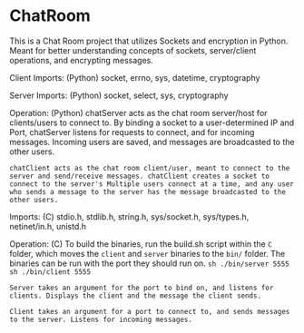 # ChatRoom
This is a Chat Room project that utilizes Sockets and encryption in Python. Meant for better understanding concepts of sockets, server/client operations, and encrypting messages.

Client Imports: (Python)
	socket, errno, sys, datetime, cryptography

Server Imports: (Python)
	socket, select, sys, cryptography


Operation: (Python)
	chatServer acts as the chat room server/host for clients/users to connect to. By binding a socket to a user-determined IP and Port, chatServer listens for requests to connect, and for incoming messages. Incoming users are saved, and messages are broadcasted to the other users.

	chatClient acts as the chat room client/user, meant to connect to the server and send/receive messages. chatClient creates a socket to connect to the server's Multiple users connect at a time, and any user who sends a message to the server has the message broadcasted to the other users.

Imports: (C)
	stdio.h, stdlib.h, string.h, sys/socket.h, sys/types.h, netinet/in.h, unistd.h

Operation: (C)
	To build the binaries, run the build.sh script within the `C` folder, which moves the `client` and `server` binaries to the `bin/` folder. The binaries can be run with the port they should run on.
	```sh
	./bin/server 5555
	```
	```sh
	./bin/client 5555
	```

	Server takes an argument for the port to bind on, and listens for clients. Displays the client and the message the client sends.

	Client takes an argument for a port to connect to, and sends messages to the server. Listens for incoming messages.
